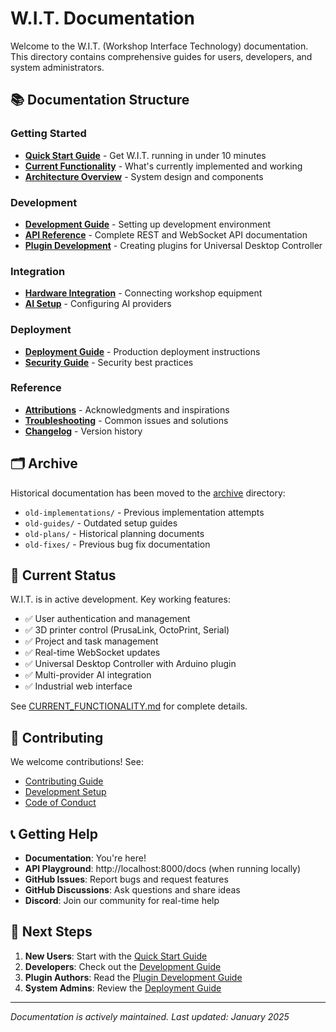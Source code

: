 # W.I.T. Documentation

Welcome to the W.I.T. (Workshop Interface Technology) documentation. This directory contains comprehensive guides for users, developers, and system administrators.

## 📚 Documentation Structure

### Getting Started
- **[Quick Start Guide](QUICKSTART.md)** - Get W.I.T. running in under 10 minutes
- **[Current Functionality](CURRENT_FUNCTIONALITY.md)** - What's currently implemented and working
- **[Architecture Overview](ARCHITECTURE.md)** - System design and components

### Development
- **[Development Guide](DEVELOPMENT.md)** - Setting up development environment
- **[API Reference](API.md)** - Complete REST and WebSocket API documentation
- **[Plugin Development](PLUGINS.md)** - Creating plugins for Universal Desktop Controller

### Integration
- **[Hardware Integration](HARDWARE.md)** - Connecting workshop equipment
- **[AI Setup](AI_SETUP.md)** - Configuring AI providers

### Deployment
- **[Deployment Guide](DEPLOYMENT.md)** - Production deployment instructions
- **[Security Guide](SECURITY.md)** - Security best practices

### Reference
- **[Attributions](ATTRIBUTIONS.md)** - Acknowledgments and inspirations
- **[Troubleshooting](TROUBLESHOOTING.md)** - Common issues and solutions
- **[Changelog](../CHANGELOG.md)** - Version history

## 🗂️ Archive

Historical documentation has been moved to the [archive](archive/) directory:
- `old-implementations/` - Previous implementation attempts
- `old-guides/` - Outdated setup guides
- `old-plans/` - Historical planning documents
- `old-fixes/` - Previous bug fix documentation

## 🎯 Current Status

W.I.T. is in active development. Key working features:
- ✅ User authentication and management
- ✅ 3D printer control (PrusaLink, OctoPrint, Serial)
- ✅ Project and task management
- ✅ Real-time WebSocket updates
- ✅ Universal Desktop Controller with Arduino plugin
- ✅ Multi-provider AI integration
- ✅ Industrial web interface

See [CURRENT_FUNCTIONALITY.md](CURRENT_FUNCTIONALITY.md) for complete details.

## 🤝 Contributing

We welcome contributions! See:
- [Contributing Guide](../CONTRIBUTING.md)
- [Development Setup](DEVELOPMENT.md)
- [Code of Conduct](../CODE_OF_CONDUCT.md)

## 📞 Getting Help

- **Documentation**: You're here!
- **API Playground**: http://localhost:8000/docs (when running locally)
- **GitHub Issues**: Report bugs and request features
- **GitHub Discussions**: Ask questions and share ideas
- **Discord**: Join our community for real-time help

## 🚀 Next Steps

1. **New Users**: Start with the [Quick Start Guide](QUICKSTART.md)
2. **Developers**: Check out the [Development Guide](DEVELOPMENT.md)
3. **Plugin Authors**: Read the [Plugin Development Guide](PLUGINS.md)
4. **System Admins**: Review the [Deployment Guide](DEPLOYMENT.md)

---

*Documentation is actively maintained. Last updated: January 2025*